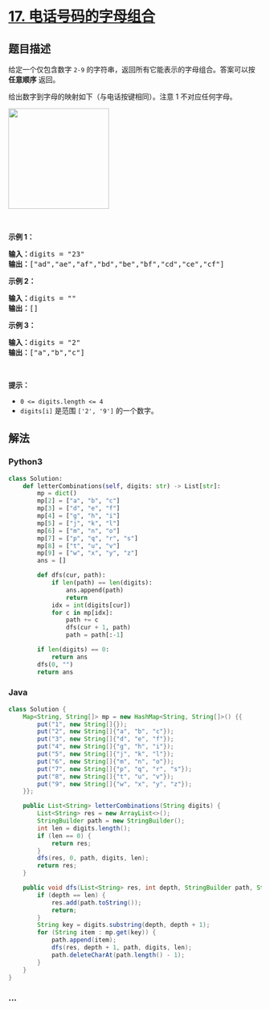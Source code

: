 # [17. 电话号码的字母组合](https://leetcode-cn.com/problems/letter-combinations-of-a-phone-number)



## 题目描述

<!-- 这里写题目描述 -->

<p>给定一个仅包含数字 <code>2-9</code> 的字符串，返回所有它能表示的字母组合。答案可以按 <strong>任意顺序</strong> 返回。</p>

<p>给出数字到字母的映射如下（与电话按键相同）。注意 1 不对应任何字母。</p>

<p><img src="https://assets.leetcode-cn.com/aliyun-lc-upload/original_images/17_telephone_keypad.png" style="width: 200px;" /></p>

<p> </p>

<p><strong>示例 1：</strong></p>

<pre>
<strong>输入：</strong>digits = "23"
<strong>输出：</strong>["ad","ae","af","bd","be","bf","cd","ce","cf"]
</pre>

<p><strong>示例 2：</strong></p>

<pre>
<strong>输入：</strong>digits = ""
<strong>输出：</strong>[]
</pre>

<p><strong>示例 3：</strong></p>

<pre>
<strong>输入：</strong>digits = "2"
<strong>输出：</strong>["a","b","c"]
</pre>

<p> </p>

<p><strong>提示：</strong></p>

<ul>
	<li><code>0 <= digits.length <= 4</code></li>
	<li><code>digits[i]</code> 是范围 <code>['2', '9']</code> 的一个数字。</li>
</ul>


## 解法

<!-- 这里可写通用的实现逻辑 -->

<!-- tabs:start -->

### **Python3**

<!-- 这里可写当前语言的特殊实现逻辑 -->

```python
class Solution:
    def letterCombinations(self, digits: str) -> List[str]:
        mp = dict()
        mp[2] = ["a", "b", "c"]
        mp[3] = ["d", "e", "f"]
        mp[4] = ["g", "h", "i"]
        mp[5] = ["j", "k", "l"]
        mp[6] = ["m", "n", "o"]
        mp[7] = ["p", "q", "r", "s"]
        mp[8] = ["t", "u", "v"]
        mp[9] = ["w", "x", "y", "z"]
        ans = []

        def dfs(cur, path):
            if len(path) == len(digits):
                ans.append(path)
                return
            idx = int(digits[cur])
            for c in mp[idx]:
                path += c
                dfs(cur + 1, path)
                path = path[:-1]

        if len(digits) == 0:
            return ans
        dfs(0, "")
        return ans
```

### **Java**

<!-- 这里可写当前语言的特殊实现逻辑 -->

```java
class Solution {
    Map<String, String[]> mp = new HashMap<String, String[]>() {{
        put("1", new String[]{});
        put("2", new String[]{"a", "b", "c"});
        put("3", new String[]{"d", "e", "f"});
        put("4", new String[]{"g", "h", "i"});
        put("5", new String[]{"j", "k", "l"});
        put("6", new String[]{"m", "n", "o"});
        put("7", new String[]{"p", "q", "r", "s"});
        put("8", new String[]{"t", "u", "v"});
        put("9", new String[]{"w", "x", "y", "z"});
    }};

    public List<String> letterCombinations(String digits) {
        List<String> res = new ArrayList<>();
        StringBuilder path = new StringBuilder();
        int len = digits.length();
        if (len == 0) {
            return res;
        }
        dfs(res, 0, path, digits, len);
        return res;
    }

    public void dfs(List<String> res, int depth, StringBuilder path, String digits, int len) {
        if (depth == len) {
            res.add(path.toString());
            return;
        }
        String key = digits.substring(depth, depth + 1);
        for (String item : mp.get(key)) {
            path.append(item);
            dfs(res, depth + 1, path, digits, len);
            path.deleteCharAt(path.length() - 1);
        }
    }
}
```

### **...**

```

```

<!-- tabs:end -->
